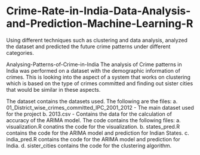 # Crime-Rate-in-India-Data-Analysis-and-Prediction-Machine-Learning-R
Using different techniques such as clustering and data analysis, analyzed the dataset and predicted the future crime patterns under different categories.

Analysing-Patterns-of-Crime-in-India
The analysis of Crime patterns in India was performed on a dataset with the demographic information of crimes. This is looking into the aspect of a system that works on clustering which is based on the type of crimes committed and finding out sister cities that would be similar in these aspects.

The dataset contains the datasets used. The following are the files: a. 01_District_wise_crimes_committed_IPC_2001_2012 - The main dataset used for the project b. 2013.csv - Contains the data for the calculation of accuracy of the ARIMA model.
The code contains the following files: a. visualization.R conatins the code for the visualization. b. states_pred.R contains the code for the ARIMA model and prediction for Indian States. c. india_pred.R contains the code for the ARIMA model and prediction for India. d. sister_cities contains the code for the clustering algorithm.
